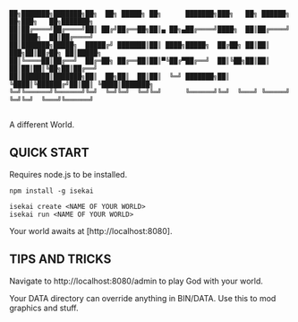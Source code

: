 
```
██╗███████╗███████╗██╗  ██╗ █████╗ ██╗      ███████╗███╗   ██╗ ██████╗ ██╗███╗   ██╗███████╗    
██║██╔════╝██╔════╝██║ ██╔╝██╔══██╗██║▄ ██╗▄██╔════╝████╗  ██║██╔════╝ ██║████╗  ██║██╔════╝    
██║███████╗█████╗  █████╔╝ ███████║██║ ████╗█████╗  ██╔██╗ ██║██║  ███╗██║██╔██╗ ██║█████╗      
██║╚════██║██╔══╝  ██╔═██╗ ██╔══██║██║▀╚██╔▀██╔══╝  ██║╚██╗██║██║   ██║██║██║╚██╗██║██╔══╝      
██║███████║███████╗██║  ██╗██║  ██║██║  ╚═╝ ███████╗██║ ╚████║╚██████╔╝██║██║ ╚████║███████╗    
╚═╝╚══════╝╚══════╝╚═╝  ╚═╝╚═╝  ╚═╝╚═╝      ╚══════╝╚═╝  ╚═══╝ ╚═════╝ ╚═╝╚═╝  ╚═══╝╚══════╝    
                                                                                                    
```
A different World.

## QUICK START
Requires node.js to be installed.

```
npm install -g isekai

isekai create <NAME OF YOUR WORLD>
isekai run <NAME OF YOUR WORLD>
```

Your world awaits at [http://localhost:8080].

## TIPS AND TRICKS

Navigate to http://localhost:8080/admin to play God with your world.

Your DATA directory can override anything in BIN/DATA. Use this to mod graphics and stuff.

